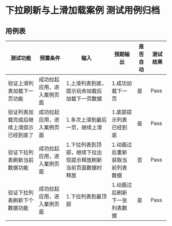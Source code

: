 # 下拉刷新与上滑加载案例 测试用例归档

## 用例表

| 测试功能                 | 预置条件          | 输入                              | 预期输出             | 是否自动 | 测试结果 |
|----------------------|---------------|---------------------------------|------------------|------|------|
| 验证上滑列表加载下一页功能        | 成功拉起应用，进入案例页面 | 1.上滑列表到底，提示玩命加载后加载下一页数据         | 1.成功加载下一页        | 是    | Pass |
| 验证列表加载完成后继续上滑提示已经到底了 | 成功拉起应用，进入案例页面 | 1.多次上滑到最后一页，继续上滑                | 1.底部提示列表已经到底     | 是    | Pass |
| 验证下拉列表刷新当前数据功能       | 成功拉起应用，进入案例页面 | 1.下拉列表到顶部，继续下拉出现提示释放刷新当前页面数据时释放 | 1.动画过后重新获取当前列表数据 | 否    | Pass |
| 验证下拉列表刷新下个数据功能       | 成功拉起应用，进入案例页面 | 1.下拉列表到最顶部                      | 1.动画过后刷新下一张列表数据  | 是    | Pass |